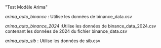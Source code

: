 "Test Modèle Arima" 


*arima_auto_binance* : Utilise les données de binance_data.csv

*arima_auto_binance_2024* :Utilise les données de binance_data_2024.csv contenant les données de 2024 du fichier binance_data.csv 

*arima_auto_sib* : Utilise les données de sib.csv



